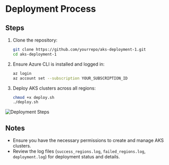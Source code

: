 # Deployment Process

## Steps
1. Clone the repository:
    ```bash
    git clone https://github.com/yourrepo/aks-deployment-1.git
    cd aks-deployment-1
    ```
2. Ensure Azure CLI is installed and logged in:
    ```bash
    az login
    az account set --subscription YOUR_SUBSCRIPTION_ID
    ```
3. Deploy AKS clusters across all regions:
    ```bash
    chmod +x deploy.sh
    ./deploy.sh
    ```

![Deployment Steps](images/deployment_steps.png)

## Notes
- Ensure you have the necessary permissions to create and manage AKS clusters.
- Review the log files (`success_regions.log`, `failed_regions.log`, `deployment.log`) for deployment status and details.
